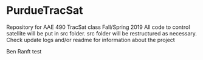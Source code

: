# PurdueTracSat
Repository for AAE 490 TracSat class Fall/Spring 2019
All code to control satellite will be put in src folder. src folder will be restructured as necessary.
Check update logs and/or readme for information about the project

Ben Ranft test

